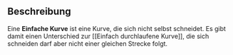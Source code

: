## Beschreibung
Eine **Einfache Kurve** ist eine Kurve, die sich nicht selbst schneidet.
Es gibt damit einen Unterschied zur [[Einfach durchlaufene Kurve]], die sich schneiden darf aber nicht einer gleichen Strecke folgt.

